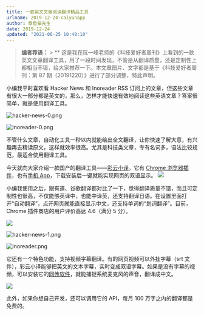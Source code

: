 ```yaml
---
title: 一款英文文章阅读翻译精品工具
urlname: 2019-12-24-caiyunapp
author: 章鱼猫先生
date: 2019-12-24
updated: "2021-06-25 10:48:10"
---
```


> **编者荐语：** > \*\*
> 这是我在阮一峰老师的《科技爱好者周刊》上看到的一款英文文章翻译工具，用了一段时间发现，不管是从翻译质量，还是定制性上都相当不错，给大家推荐一下。本文章图片、文字都是基于《科技爱好者周刊：第 87 期（20191220）》进行了部分调整，特此声明。

小编我平时喜欢看 Hacker News 和 Inoreader RSS 订阅上的文章，但这些文章有很大一部分都是英文的，那么，怎样才能快速有效地阅读这些英语文章？答案很简单，就是使用翻译工具。

![hacker-news-0.png](https://shub.weiyan.tech/yuque/elog-cookbook-img/FjPLLKM4DVJP3epcR_OqB63TZy0g.png)

![inoreader-0.png](https://shub.weiyan.tech/yuque/elog-cookbook-img/FmwsjYfyEQcZiVh-0F6gqvtT6E-K.png)

不管什么文章，自动化工具一秒以内就能给出全文翻译，让你快速了解大意，有兴趣再去精读原文，这样就效率很高。尤其是科技类文章，专有名词多，语法比较规范，最适合使用翻译工具。

今天就向大家介绍一款国产的翻译工具——[彩云小译](https://fanyi.caiyunapp.com/#/web)。它有 [Chrome 浏览器插件](https://fanyi.caiyunapp.com/#/web)，也有[手机 App](https://fanyi.caiyunapp.com/#/app)，下载安装后一键就能实现网页的双语显示。
![](https://shub.weiyan.tech/yuque/elog-cookbook-img/FseGxgnDEgstOhegmF0cSfEkE6Eh.jpeg)

小编我使用之后，跟有道、谷歌翻译都对比了一下，觉得翻译质量不错，而且可定制性也很高，不仅能够英译中，也能中译英，还支持翻译日语。在设置里面打开“自动翻译”，点开网页就能直接显示中文，还支持单词的“划词翻译”。目前，Chrome 插件商店的用户评价高达 4.6（满分 5 分）。

![](https://shub.weiyan.tech/yuque/elog-cookbook-img/FlMsSLSQdm0M7RMvqLQ0X3jXSuyh.jpeg)

![hacker-news-1.png](https://shub.weiyan.tech/yuque/elog-cookbook-img/FgWtpbbjuSorzy9nZAQ4x2equD9X.png)

![inoreader.png](https://shub.weiyan.tech/yuque/elog-cookbook-img/FlDE5vrEApKjx0bk8t9EsHIDSb-h.png)

它还有一个特色功能，支持视频字幕翻译。有的网页视频可以外挂字幕（srt 文件），彩云小译能够把英文的文本字幕，实时变成双语字幕。如果是没有字幕的视频，可以安装它的[同传软件](https://www.caiyunapp.com/interpretation/)，就能捕捉系统麦克风的声音，翻译成中文。

![](https://shub.weiyan.tech/yuque/elog-cookbook-img/Fm6DN4WPFE5GPyAIbCp8CbrMkI-g.jpeg)

此外，如果你想自己开发，还可以调用它的 API，每月 100 万字之内的翻译都是免费的。
